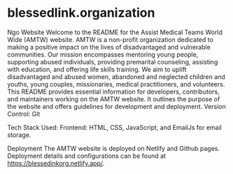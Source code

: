 # blessedlink.organization
Ngo Website
Welcome to the README for the Assist Medical Teams World Wide (AMTW) website. AMTW is a non-profit organization dedicated to making a positive impact on the lives of disadvantaged and vulnerable communities. Our mission encompasses mentoring young people, supporting abused individuals, providing premarital counseling, assisting with education, and offering life skills training. We aim to uplift disadvantaged and abused women, abandoned and neglected children and youths, young couples, missionaries, medical practitioners, and volunteers.
This README provides essential information for developers, contributors, and maintainers working on the AMTW website. It outlines the purpose of the website and offers guidelines for development and deployment.
Version Control: Git

Tech Stack Used: 
Frontend: HTML, CSS, JavaScript, and EmailJs for email storage.

Deployment
The AMTW website is deployed on Netlify and Github pages. Deployment details and configurations can be found at https://blessedinkorg.netlify.app/.

